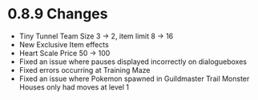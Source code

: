 # 0.8.9 Changes #

* Tiny Tunnel Team Size 3 -> 2, item limit 8 -> 16
* New Exclusive Item effects
* Heart Scale Price 50 -> 100
* Fixed an issue where pauses displayed incorrectly on dialogueboxes
* Fixed errors occurring at Training Maze
* Fixed an issue where Pokemon spawned in Guildmaster Trail Monster Houses only had moves at level 1
